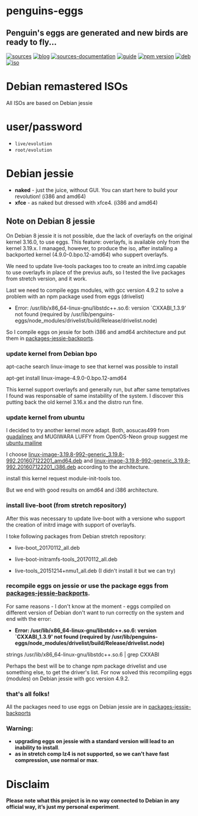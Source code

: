 penguins-eggs
=============

## Penguin&#39;s eggs are generated and new birds are ready to fly...
[![sources](https://img.shields.io/badge/github-sources-blue)](https://github.com/pieroproietti/penguins-eggs)
[![blog](https://img.shields.io/badge/blog-penguin's%20eggs-blue)](https://penguins-eggs.net)
[![sources-documentation](https://img.shields.io/badge/sources-documentation-blue)](https://penguins-eggs.net/sources-documentation/index.html)
[![guide](https://img.shields.io/badge/guide-penguin's%20eggs-blue)](https://penguins-eggs.net/book/)
[![npm version](https://img.shields.io/npm/v/penguins-eggs.svg)](https://npmjs.org/package/penguins-eggs)
[![deb](https://img.shields.io/badge/deb-packages-orange)](https://sourceforge.net/projects/penguins-eggs/files/packages-deb)
[![iso](https://img.shields.io/badge/iso-images-orange)](https://sourceforge.net/projects/penguins-eggs/files/iso)

# Debian remastered ISOs

All ISOs are based on Debian jessie

# user/password
* ```live/evolution```
* ```root/evolution```

# Debian jessie

* **naked** - just the juice, without GUI. You can start here to build your revolution! (i386 and amd64)
* **xfce** - as naked but dressed with xfce4. (i386 and amd64)

## Note on Debian 8 jessie
On Debian 8 jessie it is not possible, due the lack of overlayfs on the original kernel 3.16.0, to use eggs. This feature: overlayfs, is available only from the kernel 3.19.x. I managed, however, to produce the iso, after installing a backported kernel (4.9.0-0.bpo.12-amd64) who suppert overlayfs.

We need to update live-tools packages too to create an initrd.img capable to use overlayfs in place of the previus aufs, so I tested the live packages from stretch version, and it work.

Last we need to compile eggs modules, with gcc version 4.9.2 to solve a problem with an npm package used from eggs (drivelist)

* Error: /usr/lib/x86_64-linux-gnu/libstdc++.so.6: version `CXXABI_1.3.9' not found (required by /usr/lib/penguins-eggs/node_modules/drivelist/build/Release/drivelist.node)

So I compile eggs on jessie for both i386 and amd64 architecture and put them in [packages-jessie-backports](./packages-jessie-backports).


### update kernel from Debian bpo

apt-cache search linux-image to see that kernel was possible to install

apt-get install linux-image-4.9.0-0.bpo.12-amd64

This kernel support overlayfs and generally run, but after same temptatives I found was responsable of same instability of the system. I discover this putting back the old kernel 3.16.x and the distro run fine.

### update kernel from ubuntu
I decided to try another kernel more adapt. Both, aosucas499 from [guadalinex](https://distrowatch.com/table.php?distribution=guadalinex) and MUGIWARA LUFFY from OpenOS-Neon group suggest me [ubuntu mailine](https://kernel.ubuntu.com/~kernel-ppa/mainline/linux-3.19.y.z-review/current/)

I choose [linux-image-3.19.8-992-generic_3.19.8-992.201607122201_amd64.deb](https://kernel.ubuntu.com/~kernel-ppa/mainline/linux-3.19.y.z-review/current/linux-image-3.19.8-992-generic_3.19.8-992.201607122201_amd64.deb) and [linux-image-3.19.8-992-generic_3.19.8-992.201607122201_i386.deb](https://kernel.ubuntu.com/~kernel-ppa/mainline/linux-3.19.y.z-review/current/linux-image-3.19.8-992-generic_3.19.8-992.201607122201_i386.deb) according to the architecture.

install this kernel request module-init-tools too.

But we end with good results on amd64 and i386 architecture.


### install live-boot (from stretch repository)
After this was necessary to update live-boot with a versione who support the creation of initrd image with support of overlayfs.

I toke following packages from Debian stretch repository:

* live-boot_20170112_all.deb

* live-boot-initramfs-tools_20170112_all.deb

* live-tools_20151214+nmu1_all.deb (I didn't install it but we can try)

### recompile eggs on jessie or use the package eggs from [packages-jessie-backports](./packages-jessie-backports).

For same reasons - I don't know at the moment -  eggs compiled on different version of Debian don't want to run correctly on the system and end with the error:

* **Error: /usr/lib/x86_64-linux-gnu/libstdc++.so.6: version `CXXABI_1.3.9' not found (required by /usr/lib/penguins-eggs/node_modules/drivelist/build/Release/drivelist.node)**

strings /usr/lib/x86_64-linux-gnu/libstdc++.so.6 | grep CXXABI

Perhaps the best will be to change npm package drivelist and use something else, to get the driver's list. For now solved this recompiling eggs (modules) on Debian jessie with gcc version 4.9.2.

### that's all folks!
All the packages need to use eggs on Debian jessie are in [packages-jessie-backports](./packages-jessie-backports)

### Warning: 
* __upgrading eggs on jessie with a standard version will lead to an inability to install__.
* __as in stretch comp lz4 is not supported, so we can't have fast compression, use normal or max__.

# Disclaim
__Please note what this project is in no way connected to Debian in any official way, it’s just my personal experiment__.

